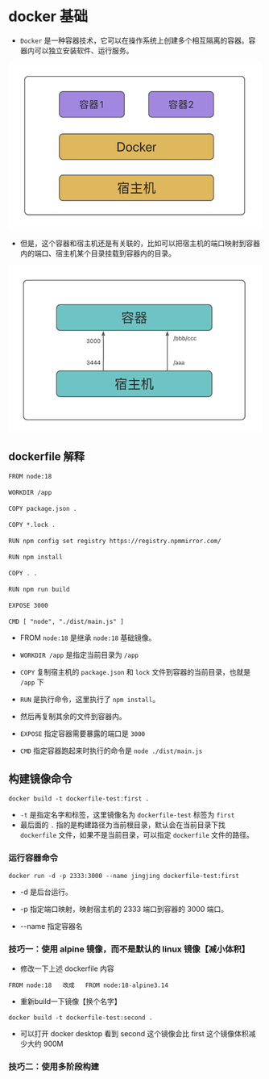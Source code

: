 # docker 基础

- `Docker` 是一种容器技术，它可以在操作系统上创建多个相互隔离的容器。容器内可以独立安装软件、运行服务。

![Alt text](image.png)

- 但是，这个容器和宿主机还是有关联的，比如可以把宿主机的端口映射到容器内的端口、宿主机某个目录挂载到容器内的目录。

![Alt text](image-1.png)

## dockerfile 解释

```shell
FROM node:18

WORKDIR /app

COPY package.json .

COPY *.lock .

RUN npm config set registry https://registry.npmmirror.com/

RUN npm install

COPY . .

RUN npm run build

EXPOSE 3000

CMD [ "node", "./dist/main.js" ]
```

- FROM `node:18` 是继承 `node:18` 基础镜像。

- `WORKDIR /app` 是指定当前目录为 `/app`

- `COPY` 复制宿主机的 `package.json` 和 `lock` 文件到容器的当前目录，也就是 `/app` 下

- `RUN` 是执行命令，这里执行了 `npm install`。

- 然后再复制其余的文件到容器内。

- `EXPOSE` 指定容器需要暴露的端口是 `3000`

- `CMD` 指定容器跑起来时执行的命令是 `node ./dist/main.js`

## 构建镜像命令

```shell
docker build -t dockerfile-test:first .
```

- `-t` 是指定名字和标签，这里镜像名为 `dockerfile-test` 标签为 `first`
- 最后面的 `.` 指的是构建路径为当前根目录，默认会在当前目录下找 `dockerfile` 文件，如果不是当前目录，可以指定 `dockerfile` 文件的路径。

### 运行容器命令

```shell
docker run -d -p 2333:3000 --name jingjing dockerfile-test:first
```

- -d 是后台运行。

- -p 指定端口映射，映射宿主机的 2333 端口到容器的 3000 端口。

- --name 指定容器名



### 技巧一：使用 alpine 镜像，而不是默认的 linux 镜像【减小体积】

- 修改一下上述 dockerfile 内容

```shell
FROM node:18   改成   FROM node:18-alpine3.14
```

- 重新build一下镜像【换个名字】

```shell
docker build -t dockerfile-test:second .
```

- 可以打开 docker desktop 看到 second 这个镜像会比 first 这个镜像体积减少大约 900M



### 技巧二：使用多阶段构建

